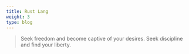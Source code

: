 ```yaml
---
title: Rust Lang
weight: 3
type: blog
---
```


> Seek freedom and become captive of your desires. Seek discipline and find your liberty.
